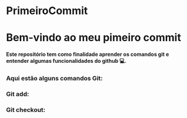 # PrimeiroCommit
<h1 aling="center"> Bem-vindo ao meu pimeiro commit</h1>
  
<h4>Este repositório tem como finalidade aprender os comandos git e entender algumas funcionalidades do github 💻.

<h3>Aqui estão alguns comandos Git:

<h3>Git add:


<h3>Git checkout:
